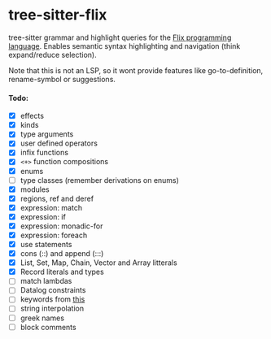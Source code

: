 # tree-sitter-flix
tree-sitter grammar and highlight queries for the [Flix programming language](https://flix.dev/).
Enables semantic syntax highlighting and navigation (think expand/reduce selection).

Note that this is not an LSP, so it wont provide features like go-to-definition, rename-symbol or suggestions.

#### Todo:
- [x] effects
- [x] kinds
- [x] type arguments
- [x] user defined operators
- [x] infix functions
- [x] `<+>` function compositions
- [x] enums
- [ ] type classes (remember derivations on enums)
- [x] modules
- [x] regions, ref and deref
- [x] expression: match
- [x] expression: if
- [x] expression: monadic-for
- [x] expression: foreach
- [x] use statements
- [x] cons (::) and append (:::)
- [x] List, Set, Map, Chain, Vector and Array litterals
- [x] Record literals and types
- [ ] match lambdas
- [ ] Datalog constraints
- [ ] keywords from [this](https://doc.flix.dev/identifiers.html)
- [ ] string interpolation
- [ ] greek names
- [ ] block comments
